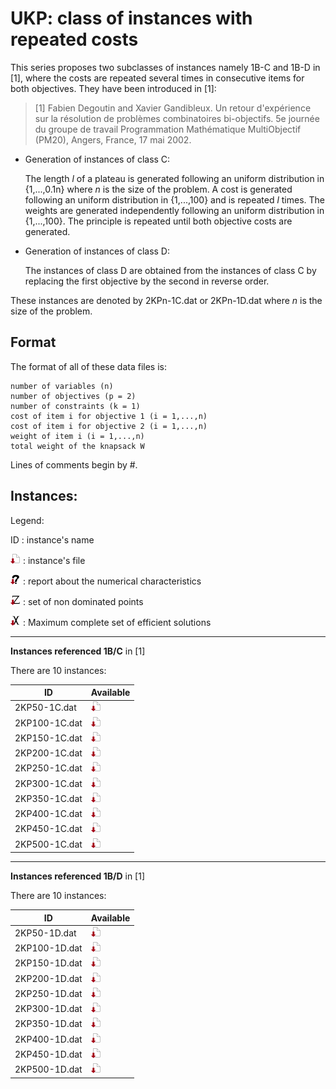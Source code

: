 # UKP: class of instances with repeated costs

This series proposes two subclasses of instances namely 1B-C and 1B-D in [1], where the costs are repeated several times in consecutive items for both objectives. 
They have been introduced in [1]:

> [1] Fabien Degoutin and Xavier Gandibleux. 
 Un retour d'expérience sur la résolution de problèmes combinatoires bi-objectifs. 
 5e journée du groupe de travail Programmation Mathématique MultiObjectif (PM20), Angers, France, 17 mai 2002. 


+ Generation of instances of class C:

    The length $`l`$ of a plateau is generated following an uniform distribution in {1,...,0.1n} where $`n`$ is the size of the problem. 
A cost is generated following an uniform distribution in {1,...,100} and is repeated $`l`$ times. 
The weights are generated independently following an uniform distribution in {1,...,100}. 
The principle is repeated until both objective costs are generated.

+ Generation of instances of class D:

    The instances of class D are obtained from the instances of class C by replacing the first objective by the second in reverse order.

These instances are denoted by 2KPn-1C.dat or 2KPn-1D.dat where $`n`$  is the size of the problem. 

## Format
The format of all of these data files is:

    number of variables (n)
    number of objectives (p = 2)
    number of constraints (k = 1)
    cost of item i for objective 1 (i = 1,...,n)
    cost of item i for objective 2 (i = 1,...,n)
    weight of item i (i = 1,...,n)
    total weight of the knapsack W

Lines of comments begin by #.



## Instances:
 
Legend:

ID : instance's name

[![instance file](../img/icon/dl-instance.png "instance file")](instances/) : instance's file 

[![INFO file](../img/icon/dl-info.png "INFO file")](analyze/) : report about the numerical characteristics

[![Y_N file](../img/icon/dl-z.png "Y_N file")](Y/) : set of non dominated points

[![X_E_M file](../img/icon/dl-x.png "X_E_M file")](X/) : Maximum complete set of efficient solutions


***

**Instances referenced 1B/C** in [1]

There are 10 instances:

| ID            | Available | 
| ------------- | --------- |
| 2KP50-1C.dat  | [![instance file](../img/icon/dl-instance.png "instance file")](instances/1B-C) |
| 2KP100-1C.dat | [![instance file](../img/icon/dl-instance.png "instance file")](instances/1B-C) |
| 2KP150-1C.dat | [![instance file](../img/icon/dl-instance.png "instance file")](instances/1B-C) |
| 2KP200-1C.dat | [![instance file](../img/icon/dl-instance.png "instance file")](instances/1B-C) |
| 2KP250-1C.dat | [![instance file](../img/icon/dl-instance.png "instance file")](instances/1B-C) |
| 2KP300-1C.dat | [![instance file](../img/icon/dl-instance.png "instance file")](instances/1B-C) |
| 2KP350-1C.dat | [![instance file](../img/icon/dl-instance.png "instance file")](instances/1B-C) |
| 2KP400-1C.dat | [![instance file](../img/icon/dl-instance.png "instance file")](instances/1B-C) |
| 2KP450-1C.dat | [![instance file](../img/icon/dl-instance.png "instance file")](instances/1B-C) |
| 2KP500-1C.dat | [![instance file](../img/icon/dl-instance.png "instance file")](instances/1B-C) |

***

**Instances referenced 1B/D** in [1]

There are 10 instances:

| ID            | Available | 
| ------------- | --------- |
| 2KP50-1D.dat  | [![instance file](../img/icon/dl-instance.png "instance file")](instances/1B-D) |
| 2KP100-1D.dat | [![instance file](../img/icon/dl-instance.png "instance file")](instances/1B-D) |
| 2KP150-1D.dat | [![instance file](../img/icon/dl-instance.png "instance file")](instances/1B-D) |
| 2KP200-1D.dat | [![instance file](../img/icon/dl-instance.png "instance file")](instances/1B-D) |
| 2KP250-1D.dat | [![instance file](../img/icon/dl-instance.png "instance file")](instances/1B-D) |
| 2KP300-1D.dat | [![instance file](../img/icon/dl-instance.png "instance file")](instances/1B-D) |
| 2KP350-1D.dat | [![instance file](../img/icon/dl-instance.png "instance file")](instances/1B-D) |
| 2KP400-1D.dat | [![instance file](../img/icon/dl-instance.png "instance file")](instances/1B-D) |
| 2KP450-1D.dat | [![instance file](../img/icon/dl-instance.png "instance file")](instances/1B-D) |
| 2KP500-1D.dat | [![instance file](../img/icon/dl-instance.png "instance file")](instances/1B-D) |



